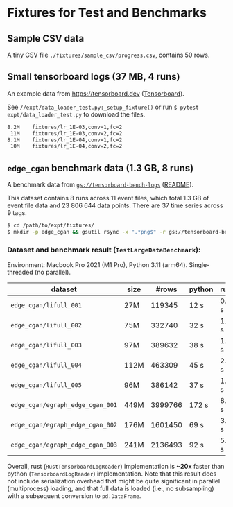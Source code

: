 Fixtures for Test and Benchmarks
================================

## Sample CSV data

A tiny CSV file `./fixtures/sample_csv/progress.csv`, contains 50 rows.

## Small tensorboard logs (37 MB, 4 runs)

An example data from https://tensorboard.dev ([Tensorboard](https://tensorboard.dev/experiment/QFRIzZJpTZCNRzi8N7zomA/)).

See `//expt/data_loader_test.py:_setup_fixture()` or run `$ pytest expt/data_loader_test.py` to download the files.

```bash
8.2M    fixtures/lr_1E-03,conv=1,fc=2
 11M    fixtures/lr_1E-03,conv=2,fc=2
8.1M    fixtures/lr_1E-04,conv=1,fc=2
 10M    fixtures/lr_1E-04,conv=2,fc=2
```


## `edge_cgan` benchmark data (1.3 GB, 8 runs)

A benchmark data from [`gs://tensorboard-bench-logs`](https://console.cloud.google.com/storage/browser/tensorboard-bench-logs) ([README](https://storage.googleapis.com/tensorboard-bench-logs/edge_cgan/README)).

This dataset contains 8 runs across 11 event files, which total 1.3 GB of event
file data and 23 806 644 data points. There are 37 time series across 9 tags.
<!--
Tensorboard 1.x takes *18~20 minutes*, rustboard takes only *~2 seconds* to read the contents (across 8 runs in total) into memory.
-->

```bash
$ cd /path/to/expt/fixtures/
$ mkdir -p edge_cgan && gsutil rsync -x ".*png$" -r gs://tensorboard-bench-logs/edge_cgan edge_cgan/
```

### Dataset and benchmark result (`TestLargeDataBenchmark`):

Environment: Macbook Pro 2021 (M1 Pro), Python 3.11 (arm64). Single-threaded (no parallel).

| dataset                            | size   | #rows   | python    | rust      |
| ---------------------------------- | ------ | ------- | --------- | --------- |
| `edge_cgan/lifull_001`             |  27M   |  119345 |     12 s  |    0.6 s  |
| `edge_cgan/lifull_002`             |  75M   |  332740 |     32 s  |    1.5 s  |
| `edge_cgan/lifull_003`             |  97M   |  389632 |     38 s  |    1.8 s  |
| `edge_cgan/lifull_004`             | 112M   |  463309 |     45 s  |    2.0 s  |
| `edge_cgan/lifull_005`             |  96M   |  386142 |     37 s  |    1.7 s  |
| `edge_cgan/egraph_edge_cgan_001`   | 449M   | 3999766 |    172 s  |    8.6 s  |
| `edge_cgan/egraph_edge_cgan_002`   | 176M   | 1601450 |     69 s  |    3.3 s  |
| `edge_cgan/egraph_edge_cgan_003`   | 241M   | 2136493 |     92 s  |    5.0 s  |

Overall, rust (`RustTensorboardLogReader`) implementation is **~20x** faster than
python (`TensorboardLogReader`) implementation.
Note that this result does not include serialization overhead that might be quite significant in parallel (multiprocess) loading,
and that full data is loaded (i.e., no subsampling) with a subsequent conversion to `pd.DataFrame`.
